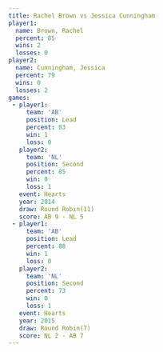 ```yaml
---
title: Rachel Brown vs Jessica Cunningham
player1:                   
  name: Brown, Rachel      
  percent: 85              
  wins: 2                  
  losses: 0                
player2:                   
  name: Cunningham, Jessica
  percent: 79              
  wins: 0                  
  losses: 2                
games:
 - player1:        
     team: 'AB'    
     position: Lead
     percent: 83   
     win: 1        
     loss: 0       
   player2:          
     team: 'NL'      
     position: Second
     percent: 85     
     win: 0          
     loss: 1         
   event: Hearts        
   year: 2014           
   draw: Round Robin(11)
   score: AB 9 - NL 5   
 - player1:        
     team: 'AB'    
     position: Lead
     percent: 88   
     win: 1        
     loss: 0       
   player2:          
     team: 'NL'      
     position: Second
     percent: 73     
     win: 0          
     loss: 1         
   event: Hearts       
   year: 2015          
   draw: Round Robin(7)
   score: NL 2 - AB 7  
---
```

